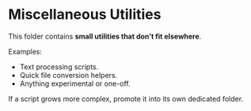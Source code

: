 # Miscellaneous Utilities

This folder contains **small utilities that don’t fit elsewhere**.

Examples:  
- Text processing scripts.  
- Quick file conversion helpers.  
- Anything experimental or one-off.

If a script grows more complex, promote it into its own dedicated folder.
